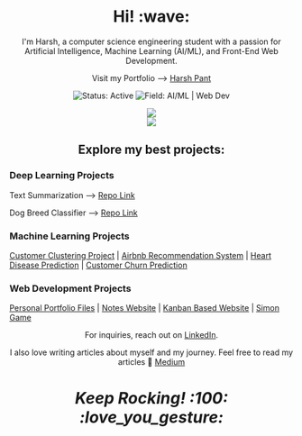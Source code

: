 <!-- Header -->
<h1 align='center'> Hi! :wave:</h1>
<p align='center'>I'm Harsh, a computer science engineering student with a passion for Artificial Intelligence, Machine Learning (AI/ML), and Front-End Web Development.</p>
<p align = 'center'> Visit my Portfolio --> <a href="https://harsh-pant.vercel.app/">Harsh Pant</a></p>

<!-- Badges -->
<p align='center'>
    <img src="https://img.shields.io/badge/Status-Active-brightgreen" alt="Status: Active">
    <img src="https://img.shields.io/badge/Field-AI%2FML%20%7C%20Web%20Dev-blue" alt="Field: AI/ML | Web Dev">
</p>
<p align='center'>
  <a href="https://github.com/crockrocks">
    <img src="https://komarev.com/ghpvc/?username=crockrockss&color=orange" />
  </a><br/>
  <a href="https://github.com/Cioscos">
    <img align="center" src="https://github-readme-stats.vercel.app/api?username=crockrocks&show_icons=true&theme=synthwave" />
  </a>
</p>

<!-- Introduction -->
<h2 align='center'>Explore my best projects:</h2>


### Deep Learning Projects
<p> Text Summarization  -->  <a href="https://github.com/crockrocks/text-summarization">Repo Link</a></a></p>
<p> Dog Breed Classifier  -->  <a href="https://github.com/crockrocks/Dog_Breed_Classifier">Repo Link</a></a></p>

### Machine Learning Projects
[Customer Clustering Project](https://github.com/crockrocks/Fastai) |
[Airbnb Recommendation System](https://github.com/crockrocks/Random-Forest-Premier-Project) |
[Heart Disease Prediction](https://github.com/crockrocks/heart_disease_prediction) |
[Customer Churn Prediction](https://github.com/crockrocks/churn-prediction)

### Web Development Projects
[Personal Portfolio Files](https://github.com/crockrocks/harsh-pant) |
[Notes Website](https://github.com/crockrocks/notes-app) |
[Kanban Based Website](https://github.com/crockrocks/Kanban-website) |
[Simon Game](https://github.com/crockrocks/Simon-game-challenge-starting-files) 

<!-- Contact and Articles -->
<p align='center'>For inquiries, reach out on <a href="https://www.linkedin.com/in/harsh-pant-a28378230/">LinkedIn</a>.</p>
<p align='center'>I also love writing articles about myself and my journey. Feel free to read my articles 🖤 <a href="https://medium.com/@harshpant3703">Medium</a></p>

<!-- Closing -->
<h1 align='center'><i>Keep Rocking! :100: :love_you_gesture:</i></h1>
